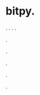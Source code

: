 # bitpy.
.
.
.
.












.






















































.
























.



























.

















































































.




































